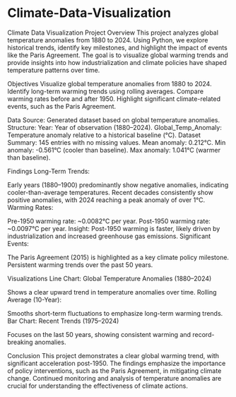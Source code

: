 # Climate-Data-Visualization
Climate Data Visualization
Project Overview
This project analyzes global temperature anomalies from 1880 to 2024. Using Python, we explore historical trends, identify key milestones, and highlight the impact of events like the Paris Agreement. The goal is to visualize global warming trends and provide insights into how industrialization and climate policies have shaped temperature patterns over time.






Objectives
Visualize global temperature anomalies from 1880 to 2024.
Identify long-term warming trends using rolling averages.
Compare warming rates before and after 1950.
Highlight significant climate-related events, such as the Paris Agreement.




Data
Source: Generated dataset based on global temperature anomalies.
Structure:
Year: Year of observation (1880–2024).
Global_Temp_Anomaly: Temperature anomaly relative to a historical baseline (°C).
Dataset Summary:
145 entries with no missing values.
Mean anomaly: 0.212°C.
Min anomaly: -0.561°C (cooler than baseline).
Max anomaly: 1.041°C (warmer than baseline).




Findings
Long-Term Trends:

Early years (1880–1900) predominantly show negative anomalies, indicating cooler-than-average temperatures.
Recent decades consistently show positive anomalies, with 2024 reaching a peak anomaly of over 1°C.
Warming Rates:

Pre-1950 warming rate: ~0.0082°C per year.
Post-1950 warming rate: ~0.0097°C per year.
Insight: Post-1950 warming is faster, likely driven by industrialization and increased greenhouse gas emissions.
Significant Events:

The Paris Agreement (2015) is highlighted as a key climate policy milestone.
Persistent warming trends over the past 50 years.





Visualizations
Line Chart: Global Temperature Anomalies (1880–2024)

Shows a clear upward trend in temperature anomalies over time.
Rolling Average (10-Year):

Smooths short-term fluctuations to emphasize long-term warming trends.
Bar Chart: Recent Trends (1975–2024)

Focuses on the last 50 years, showing consistent warming and record-breaking anomalies.


Conclusion
This project demonstrates a clear global warming trend, with significant acceleration post-1950. The findings emphasize the importance of policy interventions, such as the Paris Agreement, in mitigating climate change. Continued monitoring and analysis of temperature anomalies are crucial for understanding the effectiveness of climate actions.
